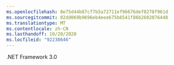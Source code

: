 ```yaml
---
ms.openlocfilehash: 8e75d44b87cf7b5a72711ef96676def0278f961d
ms.sourcegitcommit: 02dd069b9696eb4eee675b6541f86b2602076448
ms.translationtype: MT
ms.contentlocale: zh-CN
ms.lasthandoff: 10/20/2020
ms.locfileid: "92238646"
---
```

.NET Framework 3.0